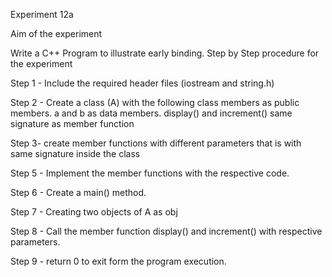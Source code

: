 Experiment 12a


Aim of the experiment

Write a C++ Program to illustrate early binding.
Step by Step procedure for the experiment

Step 1 - Include the required header files (iostream and string.h)

Step 2 - Create a class (A) with the following class members as public members. a and b as data members. display() and increment() same signature as member function

Step 3- create member functions with different parameters that is with same signature inside the class

Step 5 - Implement the member functions with the respective code.

Step 6 - Create a main() method.

Step 7 - Creating two objects of A as obj

Step 8 - Call the member function display() and increment() with respective parameters.

Step 9 - return 0 to exit form the program execution.
